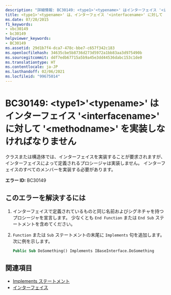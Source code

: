 ```yaml
---
description: "詳細情報: BC30149: <type1>'<typename>' はインターフェイス '<interfacename>' に対して '<methodname>' を実装しなければなりません"
title: <type1>'<typename>' は、インターフェイス '<interfacename>' に対して '<methodname>' を実装しなければなりません。
ms.date: 07/20/2015
f1_keywords:
- vbc30149
- bc30149
helpviewer_keywords:
- BC30149
ms.assetid: 29d1b7f4-dca7-478c-bbe7-c657f342c183
ms.openlocfilehash: 34635cbe5b8736d273d5972a1bb83aa3d975490b
ms.sourcegitcommit: ddf7edb67715a5b9a45e3dd44536dabc153c1de0
ms.translationtype: HT
ms.contentlocale: ja-JP
ms.lasthandoff: 02/06/2021
ms.locfileid: "99675014"
---
```

# <a name="bc30149-type1typename-must-implement-methodname-for-interface-interfacename"></a>BC30149: \<type1>'\<typename>' はインターフェイス '\<interfacename>' に対して '\<methodname>' を実装しなければなりません

クラスまたは構造体では、インターフェイスを実装することが要求されますが、インターフェイスによって定義されるプロシージャは実装しません。 インターフェイスのすべてのメンバーを実装する必要があります。

 **エラー ID:** BC30149

## <a name="to-correct-this-error"></a>このエラーを解決するには

1. インターフェイスで定義されているものと同じ名前およびシグネチャを持つプロシージャを宣言します。 少なくとも `End Function` または `End Sub` ステートメントを含めてください。

2. `Function` または `Sub` ステートメントの末尾に `Implements` 句を追加します。 次に例を示します。

    ```vb
    Public Sub DoSomething() Implements IBaseInterface.DoSomething
    ```

## <a name="see-also"></a>関連項目

- [Implements ステートメント](../statements/implements-statement.md)
- [インターフェイス](../../programming-guide/language-features/interfaces/index.md)
